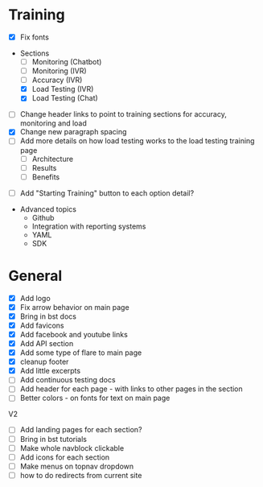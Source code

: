 # Training
- [X] Fix fonts
* Sections
  - [ ] Monitoring (Chatbot)
  - [ ] Monitoring (IVR)
  - [ ] Accuracy (IVR)
  - [X] Load Testing (IVR)
  - [X] Load Testing (Chat)
- [ ] Change header links to point to training sections for accuracy, monitoring and load
- [X] Change new paragraph spacing
- [ ] Add more details on how load testing works to the load testing training page
  - [ ] Architecture
  - [ ] Results
  - [ ] Benefits
* [ ] Add "Starting Training" button to each option detail?
* Advanced topics
  * Github
  * Integration with reporting systems
  * YAML
  * SDK

# General
- [X] Add logo
- [X] Fix arrow behavior on main page
- [X] Bring in bst docs
- [X] Add favicons
- [X] Add facebook and youtube links
- [X] Add API section
- [X] Add some type of flare to main page
- [X] cleanup footer
- [X] Add little excerpts
- [ ] Add continuous testing docs
- [ ] Add header for each page - with links to other pages in the section
- [ ] Better colors - on fonts for text on main page

V2
- [ ] Add landing pages for each section?
- [ ] Bring in bst tutorials
- [ ] Make whole navblock clickable
- [ ] Add icons for each section
- [ ] Make menus on topnav dropdown
- [ ] how to do redirects from current site
